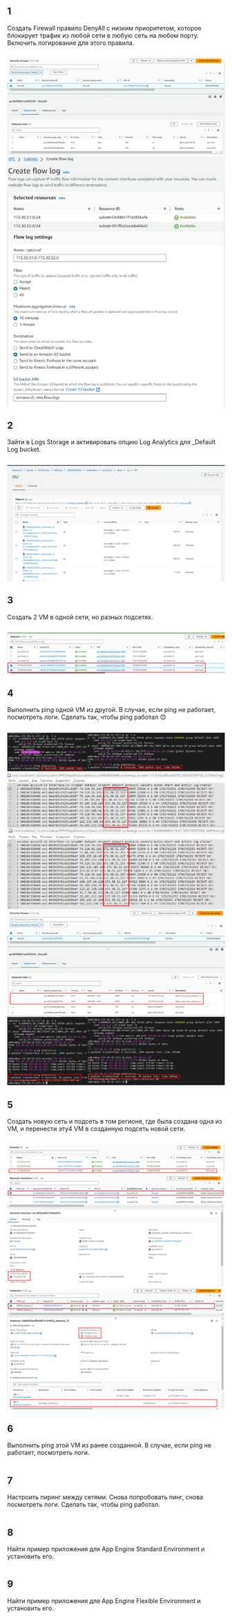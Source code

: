 ## 1

Создать Firewall правило DenyAll с низким приоритетом, которое блокирует трафик из любой сети в любую сеть на любом порту. Включить логирование для этого правила.

```

```
![plot](./pics/aws_SG_1.png)
![plot](./pics/aws_flow_logs.png)


## 2

Зайти в Logs Storage и активировать опцию Log Analytics для _Default Log bucket.

```

```
![plot](./pics/aws_s3_flow_logs.png)


## 3

Создать 2 VM в одной сети, но разных подсетях.

```

```
![plot](./pics/aws_subnets.png)


## 4

Выполнить ping одной VM из другой. В случае, если ping не работает, посмотреть логи. Сделать так, чтобы ping работал 😊

```

```
![plot](./pics/aws_ping_1.png)
![plot](./pics/aws_flow_logs_reject.png)
![plot](./pics/aws_SG_2.png)
![plot](./pics/aws_ping_2.png)


## 5

Создать новую сеть и подсеть в том регионе, где была создана одна из VM, и перенести эту4 VM в созданную подсеть новой сети.

```

```
![plot](./pics/aws_new_subnet.png)
![plot](./pics/aws_new_network_interface.png)
![plot](./pics/aws_instance_1_new_network_interface.png)


## 6

Выполнить ping этой VM из ранее созданной. В случае, если ping не работает, посмотреть логи.

```

```


## 7

Настроить пиринг между сетями. Снова попробовать пинг, снова посмотреть логи. Сделать так, чтобы ping работал.

```

```


## 8

Найти пример приложения для App Engine Standard Environment и установить его.

```

```


## 9

Найти пример приложения для App Engine Flexible Environment и установить его.

```

```
